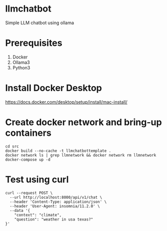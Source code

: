 # llmchatbot
Simple LLM chatbot using ollama

# Prerequisites
1. Docker
2. Ollama3
3. Python3

# Install Docker Desktop
https://docs.docker.com/desktop/setup/install/mac-install/



# Create docker network and bring-up containers
```
cd src
docker build --no-cache -t llmchatbottemplate .
docker network ls | grep llmnetwork && docker network rm llmnetwork
docker-compose up -d
```

# Test using curl
```
curl --request POST \
  --url http://localhost:8000/api/v1/chat \
  --header 'Content-Type: application/json' \
  --header 'User-Agent: insomnia/11.2.0' \
  --data '{
	"context": "climate",
	"question": "weather in usa texas?"
}'
```
